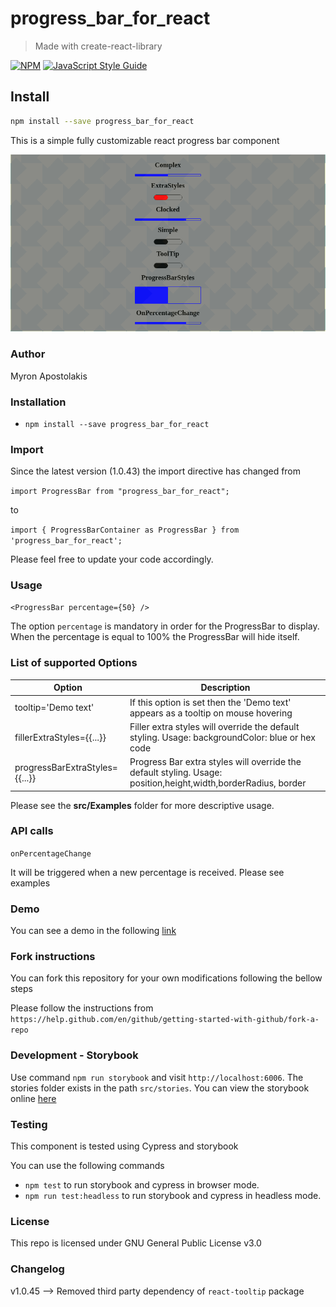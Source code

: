 # progress_bar_for_react

> Made with create-react-library

[![NPM](https://img.shields.io/npm/v/progress_bar_for_react.svg)](https://www.npmjs.com/package/progress_bar_for_react) [![JavaScript Style Guide](https://img.shields.io/badge/code_style-standard-brightgreen.svg)](https://standardjs.com)

## Install

```bash
npm install --save progress_bar_for_react
```

This is a simple fully customizable react progress bar component

![Image description](./images/progress_bar.png)

### Author

Myron Apostolakis

### Installation

- `npm install --save progress_bar_for_react`

### Import

Since the latest version (1.0.43) the import directive has changed from

`import ProgressBar from "progress_bar_for_react";`

to

`import { ProgressBarContainer as ProgressBar } from 'progress_bar_for_react';`

Please feel free to update your code accordingly.

### Usage

`<ProgressBar percentage={50} />`

The option `percentage` is mandatory in order for the ProgressBar to display. When the percentage is equal to 100% the ProgressBar will hide itself.

### List of supported Options

| Option                         | Description                                                                                                    |
| ------------------------------ | -------------------------------------------------------------------------------------------------------------- |
| tooltip='Demo text'            | If this option is set then the 'Demo text' appears as a tooltip on mouse hovering                              |
| fillerExtraStyles={{...}}      | Filler extra styles will override the default styling. Usage: backgroundColor: blue or hex code                |
| progressBarExtraStyles={{...}} | Progress Bar extra styles will override the default styling. Usage: position,height,width,borderRadius, border |

Please see the **src/Examples** folder for more descriptive usage.

### API calls

`onPercentageChange`

It will be triggered when a new percentage is received. Please see examples

### Demo

You can see a demo in the following [link](https://compassionate-shockley-ed598b.netlify.app/)

### Fork instructions

You can fork this repository for your own modifications following the bellow steps

Please follow the instructions from `https://help.github.com/en/github/getting-started-with-github/fork-a-repo`

### Development - Storybook

Use command `npm run storybook` and visit `http://localhost:6006`. The stories folder exists in the path `src/stories`.
You can view the storybook online [here](https://622e55013e5eac003a9669be-uavmohiioj.chromatic.com/?path=/story/progressbar--simple)

### Testing

This component is tested using Cypress and storybook

You can use the following commands

- `npm test` to run storybook and cypress in browser mode.
- `npm run test:headless` to run storybook and cypress in headless mode.

### License

This repo is licensed under GNU General Public License v3.0

### Changelog

v1.0.45 --> Removed third party dependency of `react-tooltip` package
